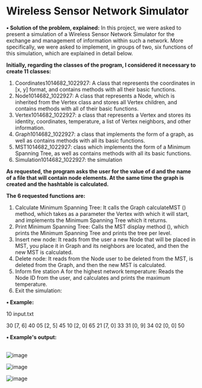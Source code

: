 # Wireless Sensor Network Simulator
**•	Solution of the problem, explained:**
In this project, we were asked to present a simulation of a Wireless Sensor Network Simulator for the exchange and management of information within such a network. More specifically, we were asked to implement, in groups of two, six functions of this simulation, which are explained in detail below.

**Initially, regarding the classes of the program, I considered it necessary to create 11 classes:**

1. Coordinates1014682_1022927: A class that represents the coordinates in [x, y] format, and contains methods with all their basic functions.
2. Node1014682_1022927: A class that represents a Node, which is inherited from the Vertex class and stores all Vertex children, and contains methods with all of their basic functions.
3. Vertex1014682_1022927: a class that represents a Vertex and stores its identity, coordinates, temperature, a list of Vertex neighbors, and other information.
4. Graph1014682_1022927: a class that implements the form of a graph, as well as contains methods with all its basic functions.
5. MST1014682_1022927: class which implements the form of a Minimum Spanning Tree, as well as contains methods with all its basic functions.
6. Simulation1014682_1022927: the simulation


**As requested, the program asks the user for the value of d and the name of a file that will contain node elements. At the same time the graph is created and the hashtable is calculated.**

**The 6 requested functions are:**
1. Calculate Minimum Spanning Tree:
It calls the Graph calculateMST () method, which takes as a parameter the Vertex with which it will start, and implements the Minimum Spanning Tree which it returns.
2. Print Minimum Spanning Tree:
Calls the MST display method (), which prints the Minimum Spanning Tree and prints the tree per level.
3. Insert new node:
It reads from the user a new Node that will be placed in MST, you place it in Graph and its neighbors are located, and then the new MST is calculated.
4. Delete node:
It reads from the Node user to be deleted from the MST, is deleted from the Graph, and then the new MST is calculated.
5. Inform fire station A for the highest network temperature:
Reads the Node ID from the user, and calculates and prints the maximum temperature.
6. Exit the simulation:



**•	Example:**

10 input.txt

30	[7, 6]	40
05	[2, 5]	45
10	[2, 0]	65
21	[7, 0]	33
31	[0, 9]	34
02	[0, 0]	50


**•	Example's output:**

<br />![image](https://user-images.githubusercontent.com/63289392/152787211-60fe81c0-7590-48d1-b4fd-2de9e684c5fb.png)

![image](https://user-images.githubusercontent.com/63289392/152787236-c6b99d17-7b11-480d-bc91-fe23bc140c46.png)

![image](https://user-images.githubusercontent.com/63289392/152787256-5fbffe3f-1dc8-4073-bbfe-c3534809fafc.png)
